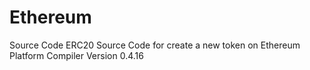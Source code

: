 # Ethereum
Source Code ERC20
Source Code for create a new token on Ethereum Platform
Compiler Version 0.4.16
